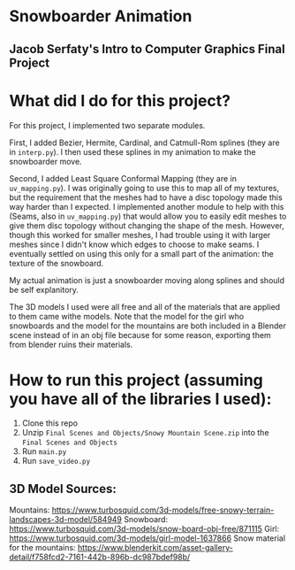 # Snowboarder Animation
## Jacob Serfaty's Intro to Computer Graphics Final Project

# What did I do for this project?

For this project, I implemented two separate modules.

First, I added Bezier, Hermite, Cardinal, and Catmull-Rom splines (they are in `interp.py`). 
I then used these splines in my animation to make the snowboarder move.

Second, I added Least Square Conformal Mapping (they are in `uv_mapping.py`).
I was originally going to use this to map all of my textures, but the requirement
that the meshes had to have a disc topology made this way harder than I expected.
I implemented another module to help with this (Seams, also in `uv_mapping.py`)
that would allow you to easily edit meshes to give them disc topology without changing 
the shape of the mesh. However, though this worked for smaller meshes, I had
trouble using it with larger meshes since I didn't know which edges to choose to make
seams. I eventually settled on using this only for a small part of the animation:
the texture of the snowboard.

My actual animation is just a snowboarder moving along splines and should be self explanitory.

The 3D models I used were all free and all of the materials that are applied to them came 
withe models. Note that the model for the girl who snowboards and the model for the 
mountains are both included in a Blender scene instead of in an obj file because
for some reason, exporting them from blender ruins their materials.

# How to run this project (assuming you have all of the libraries I used):
1. Clone this repo
2. Unzip `Final Scenes and Objects/Snowy Mountain Scene.zip` into the `Final Scenes and Objects`
2. Run `main.py`
3. Run `save_video.py`

## 3D Model Sources:
Mountains: https://www.turbosquid.com/3d-models/free-snowy-terrain-landscapes-3d-model/584949
Snowboard: https://www.turbosquid.com/3d-models/snow-board-obj-free/871115
Girl: https://www.turbosquid.com/3d-models/girl-model-1637866
Snow material for the mountains: https://www.blenderkit.com/asset-gallery-detail/f758fcd2-7161-442b-896b-dc987bdef98b/